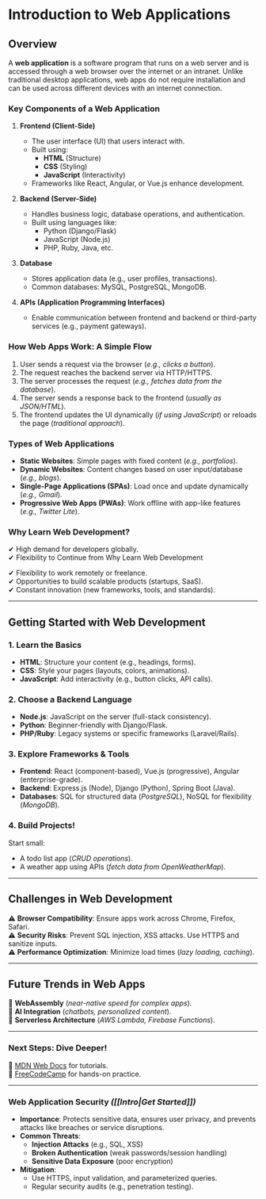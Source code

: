 

# Introduction to Web Applications  

## Overview  
A **web application** is a software program that runs on a web server and is accessed through a web browser over the internet or an intranet. Unlike traditional desktop applications, web apps do not require installation and can be used across different devices with an internet connection.  

### Key Components of a Web Application  
1. **Frontend (Client-Side)**  
   - The user interface (UI) that users interact with.  
   - Built using:  
     - **HTML** (Structure)  
     - **CSS** (Styling)  
     - **JavaScript** (Interactivity)  
   - Frameworks like React, Angular, or Vue.js enhance development.  

2. **Backend (Server-Side)**  
   - Handles business logic, database operations, and authentication.  
   - Built using languages like:  
     - Python (Django/Flask)  
     - JavaScript (Node.js)  
     - PHP, Ruby, Java, etc.  

3. **Database**  
   - Stores application data (e.g., user profiles, transactions).  
   - Common databases: MySQL, PostgreSQL, MongoDB.  

4. **APIs (Application Programming Interfaces)**  
   - Enable communication between frontend and backend or third-party services (e.g., payment gateways).  

### How Web Apps Work: A Simple Flow  
1. User sends a request via the browser (*e.g., clicks a button*).  
2. The request reaches the backend server via HTTP/HTTPS.  
3. The server processes the request (*e.g., fetches data from the database*).   
4. The server sends a response back to the frontend (*usually as JSON/HTML*).   
5. The frontend updates the UI dynamically (*if using JavaScript*) or reloads the page (*traditional approach*).  

### Types of Web Applications    
- **Static Websites**: Simple pages with fixed content (*e.g., portfolios*).   
- **Dynamic Websites**: Content changes based on user input/database (*e.g., blogs*).   
- **Single-Page Applications (SPAs)**: Load once and update dynamically (*e.g., Gmail*).   
- **Progressive Web Apps (PWAs)**: Work offline with app-like features (*e.g., Twitter Lite*).   

### Why Learn Web Development?    
✔ High demand for developers globally.    
✔ Flexibility to
Continue from Why Learn Web Development


✔ Flexibility to work remotely or freelance.  
✔ Opportunities to build scalable products (startups, SaaS).  
✔ Constant innovation (new frameworks, tools, and standards).  

---

## Getting Started with Web Development  

### 1. Learn the Basics  
- **HTML**: Structure your content (e.g., headings, forms).  
- **CSS**: Style your pages (layouts, colors, animations).  
- **JavaScript**: Add interactivity (e.g., button clicks, API calls).  

### 2. Choose a Backend Language  
- **Node.js**: JavaScript on the server (full-stack consistency).  
- **Python**: Beginner-friendly with Django/Flask.  
- **PHP/Ruby**: Legacy systems or specific frameworks (Laravel/Rails).  

### 3. Explore Frameworks & Tools  
- **Frontend**: React (component-based), Vue.js (progressive), Angular (enterprise-grade).  
- **Backend**: Express.js (Node), Django (Python), Spring Boot (Java).  
- **Databases**: SQL for structured data (*PostgreSQL*), NoSQL for flexibility (*MongoDB*).  

### 4. Build Projects!  
Start small:  
- A todo list app (*CRUD operations*).  
- A weather app using APIs (*fetch data from OpenWeatherMap*).  

---

## Challenges in Web Development  
⚠ **Browser Compatibility**: Ensure apps work across Chrome, Firefox, Safari.  
⚠ **Security Risks**: Prevent SQL injection, XSS attacks. Use HTTPS and sanitize inputs.   
⚠ **Performance Optimization**: Minimize load times (*lazy loading, caching*).  

---

## Future Trends in Web Apps  
🚀 **WebAssembly** (*near-native speed for complex apps*).   
🚀 **AI Integration** (*chatbots, personalized content*).   
🚀 **Serverless Architecture** (*AWS Lambda, Firebase Functions*).   

---

### Next Steps: Dive Deeper!  
🔗 [MDN Web Docs](https://developer.mozilla.org/) for tutorials.   
🔗 [FreeCodeCamp](https://www.freecodecamp.org/) for hands-on practice.   

---
### **Web Application Security**  *([[Intro|Get Started]])*
- **Importance**: Protects sensitive data, ensures user privacy, and prevents attacks like breaches or service disruptions.  
- **Common Threats**:  
  - **Injection Attacks** (e.g., SQL, XSS)  
  - **Broken Authentication** (weak passwords/session handling)  
  - **Sensitive Data Exposure** (poor encryption)  
- **Mitigation**:  
  - Use HTTPS, input validation, and parameterized queries.  
  - Regular security audits (e.g., penetration testing).  

